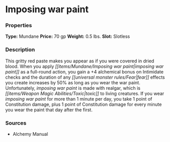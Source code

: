 ﻿---
Title: "Imposing war paint"
Type: "Mundane"
Price: "70 gp"
Weight: "0.5 lbs."
Slot: "Slotless"
Description: |
  "This gritty red paste makes you appear as if you were covered in dried blood. When you apply imposing war paint as a full-round action, you gain a +4 alchemical bonus on Intimidate checks and the duration of any fear effects you create increases by 50% as long as you wear the war paint. Unfortunately, imposing war paint is made with realgar, which is toxic to living creatures. If you wear imposing war paint for more than 1 minute per day, you take 1 point of Constitution damage, plus 1 point of Constitution damage for every minute you wear the paint that day after the first."
Sources: "['Alchemy Manual']"
---

# Imposing war paint

### Properties

**Type:** Mundane **Price:** 70 gp **Weight:** 0.5 lbs. **Slot:** Slotless

### Description

This gritty red paste makes you appear as if you were covered in dried blood. When you apply _[[items/Mundane/Imposing war paint|imposing war paint]]_ as a full-round action, you gain a +4 alchemical bonus on Intimidate checks and the duration of any _[[universal monster rules/Fear|fear]]_ effects you create increases by 50% as long as you wear the war paint. Unfortunately, _imposing war paint_ is made with realgar, which is _[[items/Weapon Magic Abilities/Toxic|toxic]]_ to living creatures. If you wear _imposing war paint_ for more than 1 minute per day, you take 1 point of Constitution damage, plus 1 point of Constitution damage for every minute you wear the paint that day after the first.

### Sources

* Alchemy Manual